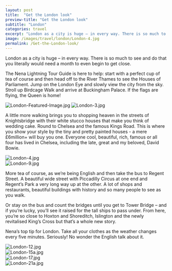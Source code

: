 ```yaml
---
layout: post
title:  "Get the London look"
preview-title: "Get the London look"
subtitle: "London"
categories: travel
excerpt: "London as a city is huge – in every way. There is so much to see and do that you literally would need a month to even begin to get close" 
image: /images/travel/london/London-4.jpg
permalink: /Get-the-London-look/
---
```

 <div class="row no-gutters">
    <div class="col-sm-6">
        <div class="post-left-image" style="background: url(../images/travel/london/London-1.jpg) no-repeat; background-size: cover; margin-right: 0.5rem; max-height: 800px !important"></div>
    </div>
    <div class="col-sm-6">
        <div class="post-right-image" style="background: url(../images/travel/london/London-2.jpg) no-repeat; background-size: cover; margin-left: 0.5rem; max-height: 800px !important"></div>
    </div>
</div>
 

 London as a city is huge – in every way. There is so much to see and do that you literally would need a month to even begin to get close.

 The Nena Lightning Tour Guide is here to help: start with a perfect cup of tea of course and then head off to the River Thames to see the Houses of Parliament. Jump on the London Eye and slowly view the city from the sky. Stroll up Birdcage Walk and arrive at Buckingham Palace. If the flags are flying, the Queen is home!

 <img src="/images/travel/london/London-Featured-Image.jpg" alt="London-Featured-Image.jpg">

 <img src="/images/travel/london/London-3.jpg" alt="London-3.jpg">

 A little more walking brings you to shopping heaven in the streets of Knightsbridge with their white stucco houses that make you think of wedding cake. Round to Chelsea and the famous Kings Road. This is where you show your style by the tiny and pretty painted houses - a mere £6million+ will buy you one. Everyone cool, beautiful, rich, famous or all four has lived in Chelsea, including the late, great and my beloved, David Bowie.

 <img src="/images/travel/london/London-4.jpg" alt="London-4.jpg">

 <div class="row no-gutters">
    <div class="col-sm-6">
        <div class="post-left-image" style="background: url(../images/travel/london/London-6.jpeg) no-repeat; background-size: cover; margin-right: 0.5rem; max-height: 800px !important"></div>
    </div>
    <div class="col-sm-6">
        <div class="post-right-image" style="background: url(../images/travel/london/London-8.jpg) no-repeat; background-size: cover; margin-left: 0.5rem; max-height: 800px !important"></div>
    </div>
</div>

<img src="/images/travel/london/London-9.jpg" alt="London-9.jpg">

<div class="row no-gutters">
    <div class="col-sm-6">
        <div class="post-left-image" style="background: url(../images/travel/london/London-10.jpg) no-repeat; background-size: cover; margin-right: 0.5rem; max-height: 800px !important"></div>
    </div>
    <div class="col-sm-6">
        <div class="post-right-image" style="background: url(../images/travel/london/London-5.jpg) no-repeat; background-size: cover; margin-left: 0.5rem; max-height: 800px !important"></div>
    </div>
</div>

 More tea of course, as we’re being English and then take the bus to Regent Street. A beautiful wide street with Piccadilly Circus at one end and Regent’s Park a very long way up at the other. A lot of shops and restaurants, beautiful buildings with history and so many people to see as you walk.

Or stay on the bus and count the bridges until you get to Tower Bridge – and if you’re lucky, you’ll see it raised for the tall ships to pass under. From here, you’re so close to Hoxton and Shoreditch, Islington and the newly revitalised King’s Cross but that’s a whole new story.

Nena’s top tip for London. Take all your clothes as the weather changes every five minutes. Seriously! No wonder the English talk about it.

<div class="row no-gutters">
    <div class="col-sm-6">
        <div class="post-left-image" style="background: url(../images/travel/london/London-11.jpg) no-repeat; background-size: cover; margin-right: 0.5rem; max-height: 800px !important"></div>
    </div>
    <div class="col-sm-6">
        <div class="post-right-image" style="background: url(../images/travel/london/London-7.jpg) no-repeat; background-size: cover; margin-left: 0.5rem; max-height: 800px !important"></div>
    </div>
</div>

<img src="/images/travel/london/London-12.jpg" alt="London-12.jpg">

<div class="row no-gutters">
    <div class="col-sm-6">
        <div class="post-left-image" style="background: url(../images/travel/london/London-13.jpg) no-repeat; background-size: cover; margin-right: 0.5rem; max-height: 800px !important"></div>
    </div>
    <div class="col-sm-6">
        <div class="post-right-image" style="background: url(../images/travel/london/London-14.jpeg) no-repeat; background-size: cover; margin-left: 0.5rem; max-height: 800px !important"></div>
    </div>
</div>

<img src="/images/travel/london/London-15a.jpg" alt="London-15a.jpg">

<div class="row no-gutters">
    <div class="col-sm-6">
        <div class="post-left-image" style="background: url(../images/travel/london/London-16.jpg) no-repeat; background-size: cover; margin-right: 0.5rem; max-height: 800px !important"></div>
    </div>
    <div class="col-sm-6">
        <div class="post-right-image" style="background: url(../images/travel/london/London-15.jpg) no-repeat; background-size: cover; margin-left: 0.5rem; max-height: 800px !important"></div>
    </div>
</div>

<img src="/images/travel/london/London-17.jpg" alt="London-17.jpg">

<div class="row no-gutters">
    <div class="col-sm-6">
        <div class="post-left-image" style="background: url(../images/travel/london/London-19.jpg) no-repeat; background-size: cover; margin-right: 0.5rem; max-height: 800px !important"></div>
    </div>
    <div class="col-sm-6">
        <div class="post-right-image" style="background: url(../images/travel/london/London-21.jpg) no-repeat; background-size: cover; margin-left: 0.5rem; max-height: 800px !important"></div>
    </div>
</div>

<div class="row no-gutters">
    <div class="col-sm-6">
        <div class="post-left-image" style="background: url(../images/travel/london/London-18.jpg) no-repeat; background-size: cover; margin-right: 0.5rem; max-height: 800px !important"></div>
    </div>
    <div class="col-sm-6">
        <div class="post-right-image" style="background: url(../images/travel/london/London-20.jpg) no-repeat; background-size: cover; margin-left: 0.5rem; max-height: 800px !important"></div>
    </div>
</div>

<img src="/images/travel/london/London-21a.jpg" alt="London-21a.jpg">

<div class="row no-gutters">
    <div class="col-sm-6">
        <div class="post-left-image" style="background: url(../images/travel/london/London-22.jpg) no-repeat; background-size: cover; margin-right: 0.5rem; max-height: 800px !important"></div>
    </div>
    <div class="col-sm-6">
        <div class="post-right-image" style="background: url(../images/travel/london/London-23.jpg) no-repeat; background-size: cover; margin-left: 0.5rem; max-height: 800px !important"></div>
    </div>
</div>